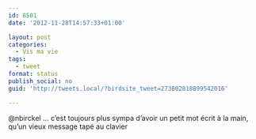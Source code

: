 ```yaml
---
id: 8501
date: '2012-11-28T14:57:33+01:00'

layout: post
categories:
  - Vis ma vie
tags:
  - tweet
format: status
publish_social: no
guid: 'http://tweets.local/?birdsite_tweet=273802818899542016'

---
```


@nbirckel … c’est toujours plus sympa d’avoir un petit mot écrit à la main, qu’un vieux message tapé au clavier